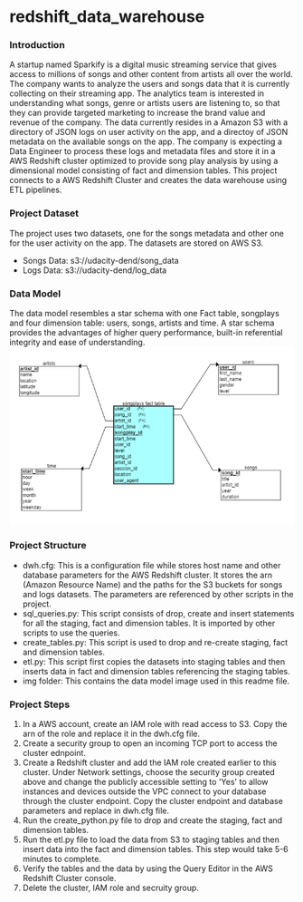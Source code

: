 # redshift_data_warehouse

### Introduction
A startup named Sparkify is a digital music streaming service that gives access to millions of songs and other content from artists all over the world. The company wants to analyze the users and songs data that it is currently collecting on their streaming app. The analytics team is interested in understanding what songs, genre or artists users are listening to, so that they can provide targeted marketing to increase the brand value and revenue of the company. The data currently resides in a Amazon S3 with a directory of JSON logs on user activity on the app, and a directoy of JSON metadata on the available songs on the app. The company is expecting a Data Engineer to process these logs and metadata files and store it in a AWS Redshift cluster optimized to provide song play analysis by using a dimensional model consisting of fact and dimension tables. This project connects to a AWS Redshift Cluster and creates the data warehouse using ETL pipelines.

### Project Dataset
The project uses two datasets, one for the songs metadata and other one for the user activity on the app. The datasets are stored on AWS S3.
- Songs Data: s3://udacity-dend/song_data
- Logs Data: s3://udacity-dend/log_data

### Data Model
The data model resembles a star schema with one Fact table, songplays and four dimension table: users, songs, artists and time. A star schema provides the advantages of higher query performance, built-in referential integrity and ease of understanding.
![Data Model](img/DataModelSparkify.png)

### Project Structure
- dwh.cfg: This is a configuration file while stores host name and other database parameters for the AWS Redshift cluster. It stores the arn (Amazon Resource Name) and the paths for the S3 buckets for songs and logs datasets. The parameters are referenced by other scripts in the project.
- sql_queries.py: This script consists of drop, create and insert statements for all the staging, fact and dimension tables. It is imported by other scripts to use the queries.
- create_tables.py: This script is used to drop and re-create staging, fact and dimension tables.
- etl.py: This script first copies the datasets into staging tables and then inserts data in fact and dimension tables referencing the staging tables.
- img folder: This contains the data model image used in this readme file.

### Project Steps
1. In a AWS account, create an IAM role with read access to S3. Copy the arn of the role and replace it in the dwh.cfg file.
2. Create a security group to open an incoming TCP port to access the cluster ednpoint.
3. Create a Redshift cluster and add the IAM role created earlier to this cluster. Under Network settings, choose the security group created above and change the publicly accessible setting to 'Yes' to allow instances and devices outside the VPC connect to your database through the cluster endpoint. Copy the cluster endpoint and database parameters and replace in dwh.cfg file.
4. Run the create_python.py file to drop and create the staging, fact and dimension tables.
5. Run the etl.py file to load the data from S3 to staging tables and then insert data into the fact and dimension tables. This step would take 5-6 minutes to complete.
6. Verify the tables and the data by using the Query Editor in the AWS Redshift Cluster console.
7. Delete the cluster, IAM role and secruity group.




